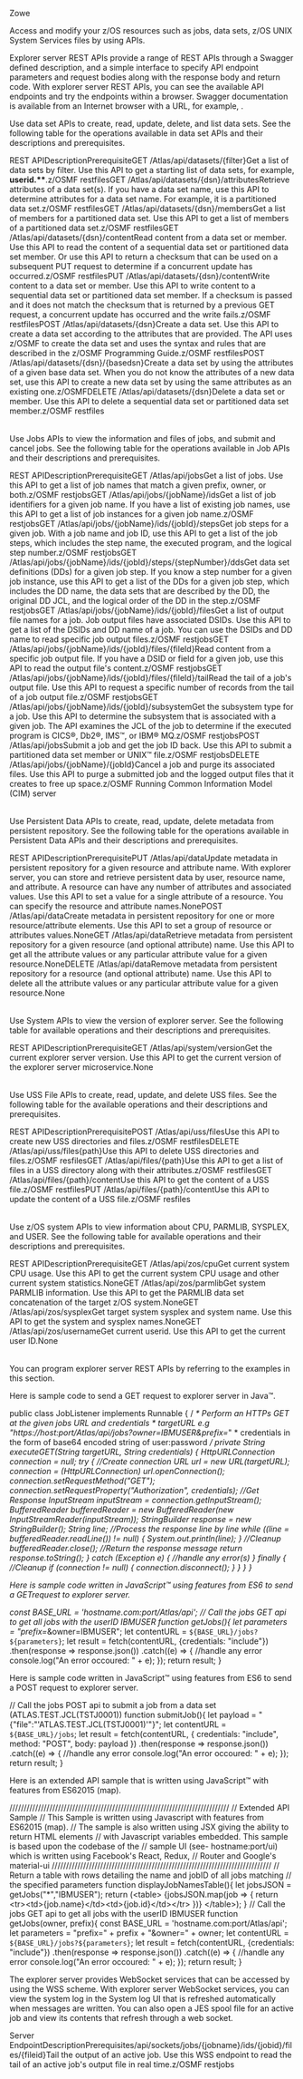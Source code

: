 <?xml version="1.0" encoding="UTF-8"?><?workdir /C:\GitFolder\docs-site\docs\user-guide\temp\ibmpdf\oxygen_dita_temp\user-guide?><?workdir-uri file:/C:/GitFolder/docs-site/docs/user-guide/temp/ibmpdf/oxygen_dita_temp/user-guide/?><?path2project?><?path2project-uri ./?><?path2rootmap-uri ./?><topic xmlns:ditaarch="http://dita.oasis-open.org/architecture/2005/" xmlns:dita-ot="http://dita-ot.sourceforge.net/ns/201007/dita-ot" class="- topic/topic " ditaarch:DITAArchVersion="1.2" domains="(topic hi-d) (topic ut-d) (topic indexing-d) (topic hazard-d) (topic abbrev-d) (topic pr-d) (topic sw-d) (topic ui-d)" id="using_apis" xtrc="topic:1;166:-1" xtrf="file:/C:/GitFolder/docs-site/docs/user-guide/usingapis.md"><title class="- topic/title " xtrc="title:1;166:-1" xtrf="file:/C:/GitFolder/docs-site/docs/user-guide/usingapis.md">Using APIs</title><prolog class="- topic/prolog "><metadata class="- topic/metadata "><prodinfo class="- topic/prodinfo " xtrc="prodinfo:1;17:11" xtrf="file:/C:/GitFolder/docs-site/docs/user-guide/Zowe_User_Guide.ditamap">

<prodname class="- topic/prodname " xtrc="prodname:1;19:11" xtrf="file:/C:/GitFolder/docs-site/docs/user-guide/Zowe_User_Guide.ditamap">Zowe</prodname>
</prodinfo></metadata></prolog><body class="- topic/body " xtrc="body:1;166:-1" xtrf="file:/C:/GitFolder/docs-site/docs/user-guide/usingapis.md"><p class="- topic/p " xtrc="p:1;166:-1" xtrf="file:/C:/GitFolder/docs-site/docs/user-guide/usingapis.md">Access and modify your z/OS resources such as jobs, data sets, z/OS UNIX System Services files by using APIs.</p></body><topic class="- topic/topic " ditaarch:DITAArchVersion="1.2" domains="(topic hi-d) (topic ut-d) (topic indexing-d) (topic hazard-d) (topic abbrev-d) (topic pr-d) (topic sw-d) (topic ui-d)" id="using_explorer_server_rest_apis" xtrc="topic:2;166:-1" xtrf="file:/C:/GitFolder/docs-site/docs/user-guide/usingapis.md"><title class="- topic/title " xtrc="title:2;166:-1" xtrf="file:/C:/GitFolder/docs-site/docs/user-guide/usingapis.md">Using explorer server REST APIs</title><body class="- topic/body " xtrc="body:2;166:-1" xtrf="file:/C:/GitFolder/docs-site/docs/user-guide/usingapis.md"><p class="- topic/p " xtrc="p:2;166:-1" xtrf="file:/C:/GitFolder/docs-site/docs/user-guide/usingapis.md">Explorer server REST APIs provide a range of REST APIs through a Swagger defined description, and a simple interface to specify API endpoint parameters and request bodies along with the response body and return code. With explorer server REST APIs, you can see the available API endpoints and try the endpoints within a browser. Swagger documentation is available from an Internet browser with a URL, for example, <xref class="- topic/xref " format="html" href="https://your.host:atlas-port/ibm/api/explorer" scope="external" xtrc="xref:1;166:-1" xtrf="file:/C:/GitFolder/docs-site/docs/user-guide/usingapis.md"/>.</p></body><topic class="- topic/topic " ditaarch:DITAArchVersion="1.2" domains="(topic hi-d) (topic ut-d) (topic indexing-d) (topic hazard-d) (topic abbrev-d) (topic pr-d) (topic sw-d) (topic ui-d)" id="data_set_apis" xtrc="topic:3;166:-1" xtrf="file:/C:/GitFolder/docs-site/docs/user-guide/usingapis.md"><title class="- topic/title " xtrc="title:3;166:-1" xtrf="file:/C:/GitFolder/docs-site/docs/user-guide/usingapis.md">Data set APIs</title><body class="- topic/body " xtrc="body:3;166:-1" xtrf="file:/C:/GitFolder/docs-site/docs/user-guide/usingapis.md"><p class="- topic/p " xtrc="p:3;166:-1" xtrf="file:/C:/GitFolder/docs-site/docs/user-guide/usingapis.md">Use data set APIs to create, read, update, delete, and list data sets. See the following table for the operations available in data set APIs and their descriptions and prerequisites.</p><table class="- topic/table " xtrc="table:1;166:-1" xtrf="file:/C:/GitFolder/docs-site/docs/user-guide/usingapis.md"><tgroup class="- topic/tgroup " cols="3" xtrc="tgroup:1;166:-1" xtrf="file:/C:/GitFolder/docs-site/docs/user-guide/usingapis.md"><colspec class="- topic/colspec " colname="col1" colnum="1" xtrc="colspec:1;166:-1" xtrf="file:/C:/GitFolder/docs-site/docs/user-guide/usingapis.md"/><colspec class="- topic/colspec " colname="col2" colnum="2" xtrc="colspec:2;166:-1" xtrf="file:/C:/GitFolder/docs-site/docs/user-guide/usingapis.md"/><colspec class="- topic/colspec " colname="col3" colnum="3" xtrc="colspec:3;166:-1" xtrf="file:/C:/GitFolder/docs-site/docs/user-guide/usingapis.md"/><thead class="- topic/thead " xtrc="thead:1;166:-1" xtrf="file:/C:/GitFolder/docs-site/docs/user-guide/usingapis.md"><row class="- topic/row " xtrc="row:1;166:-1" xtrf="file:/C:/GitFolder/docs-site/docs/user-guide/usingapis.md"><entry class="- topic/entry " colname="col1" dita-ot:x="1" dita-ot:y="1" xtrc="entry:1;166:-1" xtrf="file:/C:/GitFolder/docs-site/docs/user-guide/usingapis.md">REST API</entry><entry class="- topic/entry " colname="col2" dita-ot:x="2" dita-ot:y="1" xtrc="entry:2;166:-1" xtrf="file:/C:/GitFolder/docs-site/docs/user-guide/usingapis.md">Description</entry><entry class="- topic/entry " colname="col3" dita-ot:x="3" dita-ot:y="1" xtrc="entry:3;166:-1" xtrf="file:/C:/GitFolder/docs-site/docs/user-guide/usingapis.md">Prerequisite</entry></row></thead><tbody class="- topic/tbody " xtrc="tbody:1;166:-1" xtrf="file:/C:/GitFolder/docs-site/docs/user-guide/usingapis.md"><row class="- topic/row " xtrc="row:2;166:-1" xtrf="file:/C:/GitFolder/docs-site/docs/user-guide/usingapis.md"><entry class="- topic/entry " colname="col1" dita-ot:x="1" dita-ot:y="2" xtrc="entry:4;166:-1" xtrf="file:/C:/GitFolder/docs-site/docs/user-guide/usingapis.md"><codeph class="+ topic/ph pr-d/codeph " xtrc="codeph:1;166:-1" xtrf="file:/C:/GitFolder/docs-site/docs/user-guide/usingapis.md">GET /Atlas/api/datasets/{filter}</codeph></entry><entry class="- topic/entry " colname="col2" dita-ot:x="2" dita-ot:y="2" xtrc="entry:5;166:-1" xtrf="file:/C:/GitFolder/docs-site/docs/user-guide/usingapis.md">Get a list of data sets by filter. Use this API to get a starting list of data sets, for example, <b class="+ topic/ph hi-d/b " xtrc="b:1;166:-1" xtrf="file:/C:/GitFolder/docs-site/docs/user-guide/usingapis.md">userid.**</b>.</entry><entry class="- topic/entry " colname="col3" dita-ot:x="3" dita-ot:y="2" xtrc="entry:6;166:-1" xtrf="file:/C:/GitFolder/docs-site/docs/user-guide/usingapis.md">z/OSMF restfiles</entry></row><row class="- topic/row " xtrc="row:3;166:-1" xtrf="file:/C:/GitFolder/docs-site/docs/user-guide/usingapis.md"><entry class="- topic/entry " colname="col1" dita-ot:x="1" dita-ot:y="3" xtrc="entry:7;166:-1" xtrf="file:/C:/GitFolder/docs-site/docs/user-guide/usingapis.md"><codeph class="+ topic/ph pr-d/codeph " xtrc="codeph:2;166:-1" xtrf="file:/C:/GitFolder/docs-site/docs/user-guide/usingapis.md">GET /Atlas/api/datasets/{dsn}/attributes</codeph></entry><entry class="- topic/entry " colname="col2" dita-ot:x="2" dita-ot:y="3" xtrc="entry:8;166:-1" xtrf="file:/C:/GitFolder/docs-site/docs/user-guide/usingapis.md">Retrieve attributes of a data set(s). If you have a data set name, use this API to determine attributes for a data set name. For example, it is a partitioned data set.</entry><entry class="- topic/entry " colname="col3" dita-ot:x="3" dita-ot:y="3" xtrc="entry:9;166:-1" xtrf="file:/C:/GitFolder/docs-site/docs/user-guide/usingapis.md">z/OSMF restfiles</entry></row><row class="- topic/row " xtrc="row:4;166:-1" xtrf="file:/C:/GitFolder/docs-site/docs/user-guide/usingapis.md"><entry class="- topic/entry " colname="col1" dita-ot:x="1" dita-ot:y="4" xtrc="entry:10;166:-1" xtrf="file:/C:/GitFolder/docs-site/docs/user-guide/usingapis.md"><codeph class="+ topic/ph pr-d/codeph " xtrc="codeph:3;166:-1" xtrf="file:/C:/GitFolder/docs-site/docs/user-guide/usingapis.md">GET /Atlas/api/datasets/{dsn}/members</codeph></entry><entry class="- topic/entry " colname="col2" dita-ot:x="2" dita-ot:y="4" xtrc="entry:11;166:-1" xtrf="file:/C:/GitFolder/docs-site/docs/user-guide/usingapis.md">Get a list of members for a partitioned data set. Use this API to get a list of members of a partitioned data set.</entry><entry class="- topic/entry " colname="col3" dita-ot:x="3" dita-ot:y="4" xtrc="entry:12;166:-1" xtrf="file:/C:/GitFolder/docs-site/docs/user-guide/usingapis.md">z/OSMF restfiles</entry></row><row class="- topic/row " xtrc="row:5;166:-1" xtrf="file:/C:/GitFolder/docs-site/docs/user-guide/usingapis.md"><entry class="- topic/entry " colname="col1" dita-ot:x="1" dita-ot:y="5" xtrc="entry:13;166:-1" xtrf="file:/C:/GitFolder/docs-site/docs/user-guide/usingapis.md"><codeph class="+ topic/ph pr-d/codeph " xtrc="codeph:4;166:-1" xtrf="file:/C:/GitFolder/docs-site/docs/user-guide/usingapis.md">GET /Atlas/api/datasets/{dsn}/content</codeph></entry><entry class="- topic/entry " colname="col2" dita-ot:x="2" dita-ot:y="5" xtrc="entry:14;166:-1" xtrf="file:/C:/GitFolder/docs-site/docs/user-guide/usingapis.md">Read content from a data set or member. Use this API to read the content of a sequential data set or partitioned data set member. Or use this API to return a checksum that can be used on a subsequent <codeph class="+ topic/ph pr-d/codeph " xtrc="codeph:5;166:-1" xtrf="file:/C:/GitFolder/docs-site/docs/user-guide/usingapis.md">PUT</codeph> request to determine if a concurrent update has occurred.</entry><entry class="- topic/entry " colname="col3" dita-ot:x="3" dita-ot:y="5" xtrc="entry:15;166:-1" xtrf="file:/C:/GitFolder/docs-site/docs/user-guide/usingapis.md">z/OSMF restfiles</entry></row><row class="- topic/row " xtrc="row:6;166:-1" xtrf="file:/C:/GitFolder/docs-site/docs/user-guide/usingapis.md"><entry class="- topic/entry " colname="col1" dita-ot:x="1" dita-ot:y="6" xtrc="entry:16;166:-1" xtrf="file:/C:/GitFolder/docs-site/docs/user-guide/usingapis.md"><codeph class="+ topic/ph pr-d/codeph " xtrc="codeph:6;166:-1" xtrf="file:/C:/GitFolder/docs-site/docs/user-guide/usingapis.md">PUT /Atlas/api/datasets/{dsn}/content</codeph></entry><entry class="- topic/entry " colname="col2" dita-ot:x="2" dita-ot:y="6" xtrc="entry:17;166:-1" xtrf="file:/C:/GitFolder/docs-site/docs/user-guide/usingapis.md">Write content to a data set or member. Use this API to write content to a sequential data set or partitioned data set member. If a checksum is passed and it does not match the checksum that is returned by a previous <codeph class="+ topic/ph pr-d/codeph " xtrc="codeph:7;166:-1" xtrf="file:/C:/GitFolder/docs-site/docs/user-guide/usingapis.md">GET</codeph> request, a concurrent update has occurred and the write fails.</entry><entry class="- topic/entry " colname="col3" dita-ot:x="3" dita-ot:y="6" xtrc="entry:18;166:-1" xtrf="file:/C:/GitFolder/docs-site/docs/user-guide/usingapis.md">z/OSMF restfiles</entry></row><row class="- topic/row " xtrc="row:7;166:-1" xtrf="file:/C:/GitFolder/docs-site/docs/user-guide/usingapis.md"><entry class="- topic/entry " colname="col1" dita-ot:x="1" dita-ot:y="7" xtrc="entry:19;166:-1" xtrf="file:/C:/GitFolder/docs-site/docs/user-guide/usingapis.md"><codeph class="+ topic/ph pr-d/codeph " xtrc="codeph:8;166:-1" xtrf="file:/C:/GitFolder/docs-site/docs/user-guide/usingapis.md">POST /Atlas/api/datasets/{dsn}</codeph></entry><entry class="- topic/entry " colname="col2" dita-ot:x="2" dita-ot:y="7" xtrc="entry:20;166:-1" xtrf="file:/C:/GitFolder/docs-site/docs/user-guide/usingapis.md">Create a data set. Use this API to create a data set according to the attributes that are provided. The API uses z/OSMF to create the data set and uses the syntax and rules that are described in the <xref class="- topic/xref " format="html" href="https://www-01.ibm.com/servers/resourcelink/svc00100.nsf/pages/zOSV2R3sc278420?OpenDocument" scope="external" xtrc="xref:2;166:-1" xtrf="file:/C:/GitFolder/docs-site/docs/user-guide/usingapis.md"><?ditaot usertext?>z/OSMF Programming Guide</xref>.</entry><entry class="- topic/entry " colname="col3" dita-ot:x="3" dita-ot:y="7" xtrc="entry:21;166:-1" xtrf="file:/C:/GitFolder/docs-site/docs/user-guide/usingapis.md">z/OSMF restfiles</entry></row><row class="- topic/row " xtrc="row:8;166:-1" xtrf="file:/C:/GitFolder/docs-site/docs/user-guide/usingapis.md"><entry class="- topic/entry " colname="col1" dita-ot:x="1" dita-ot:y="8" xtrc="entry:22;166:-1" xtrf="file:/C:/GitFolder/docs-site/docs/user-guide/usingapis.md"><codeph class="+ topic/ph pr-d/codeph " xtrc="codeph:9;166:-1" xtrf="file:/C:/GitFolder/docs-site/docs/user-guide/usingapis.md">POST /Atlas/api/datasets/{dsn}/{basedsn}</codeph></entry><entry class="- topic/entry " colname="col2" dita-ot:x="2" dita-ot:y="8" xtrc="entry:23;166:-1" xtrf="file:/C:/GitFolder/docs-site/docs/user-guide/usingapis.md">Create a data set by using the attributes of a given base data set. When you do not know the attributes of a new data set, use this API to create a new data set by using the same attributes as an existing one.</entry><entry class="- topic/entry " colname="col3" dita-ot:x="3" dita-ot:y="8" xtrc="entry:24;166:-1" xtrf="file:/C:/GitFolder/docs-site/docs/user-guide/usingapis.md">z/OSMF</entry></row><row class="- topic/row " xtrc="row:9;166:-1" xtrf="file:/C:/GitFolder/docs-site/docs/user-guide/usingapis.md"><entry class="- topic/entry " colname="col1" dita-ot:x="1" dita-ot:y="9" xtrc="entry:25;166:-1" xtrf="file:/C:/GitFolder/docs-site/docs/user-guide/usingapis.md"><codeph class="+ topic/ph pr-d/codeph " xtrc="codeph:10;166:-1" xtrf="file:/C:/GitFolder/docs-site/docs/user-guide/usingapis.md">DELETE /Atlas/api/datasets/{dsn}</codeph></entry><entry class="- topic/entry " colname="col2" dita-ot:x="2" dita-ot:y="9" xtrc="entry:26;166:-1" xtrf="file:/C:/GitFolder/docs-site/docs/user-guide/usingapis.md">Delete a data set or member. Use this API to delete a sequential data set or partitioned data set member.</entry><entry class="- topic/entry " colname="col3" dita-ot:x="3" dita-ot:y="9" xtrc="entry:27;166:-1" xtrf="file:/C:/GitFolder/docs-site/docs/user-guide/usingapis.md">z/OSMF restfiles</entry></row></tbody></tgroup></table></body></topic><topic class="- topic/topic " ditaarch:DITAArchVersion="1.2" domains="(topic hi-d) (topic ut-d) (topic indexing-d) (topic hazard-d) (topic abbrev-d) (topic pr-d) (topic sw-d) (topic ui-d)" id="job_apis" xtrc="topic:4;166:-1" xtrf="file:/C:/GitFolder/docs-site/docs/user-guide/usingapis.md"><title class="- topic/title " xtrc="title:4;166:-1" xtrf="file:/C:/GitFolder/docs-site/docs/user-guide/usingapis.md">Job APIs</title><body class="- topic/body " xtrc="body:4;166:-1" xtrf="file:/C:/GitFolder/docs-site/docs/user-guide/usingapis.md"><p class="- topic/p " xtrc="p:4;166:-1" xtrf="file:/C:/GitFolder/docs-site/docs/user-guide/usingapis.md">Use Jobs APIs to view the information and files of jobs, and submit and cancel jobs. See the following table for the operations available in Job APIs and their descriptions and prerequisites.</p><table class="- topic/table " xtrc="table:2;166:-1" xtrf="file:/C:/GitFolder/docs-site/docs/user-guide/usingapis.md"><tgroup class="- topic/tgroup " cols="3" xtrc="tgroup:2;166:-1" xtrf="file:/C:/GitFolder/docs-site/docs/user-guide/usingapis.md"><colspec class="- topic/colspec " colname="col1" colnum="1" xtrc="colspec:4;166:-1" xtrf="file:/C:/GitFolder/docs-site/docs/user-guide/usingapis.md"/><colspec class="- topic/colspec " colname="col2" colnum="2" xtrc="colspec:5;166:-1" xtrf="file:/C:/GitFolder/docs-site/docs/user-guide/usingapis.md"/><colspec class="- topic/colspec " colname="col3" colnum="3" xtrc="colspec:6;166:-1" xtrf="file:/C:/GitFolder/docs-site/docs/user-guide/usingapis.md"/><thead class="- topic/thead " xtrc="thead:2;166:-1" xtrf="file:/C:/GitFolder/docs-site/docs/user-guide/usingapis.md"><row class="- topic/row " xtrc="row:10;166:-1" xtrf="file:/C:/GitFolder/docs-site/docs/user-guide/usingapis.md"><entry class="- topic/entry " colname="col1" dita-ot:x="1" dita-ot:y="1" xtrc="entry:28;166:-1" xtrf="file:/C:/GitFolder/docs-site/docs/user-guide/usingapis.md">REST API</entry><entry class="- topic/entry " colname="col2" dita-ot:x="2" dita-ot:y="1" xtrc="entry:29;166:-1" xtrf="file:/C:/GitFolder/docs-site/docs/user-guide/usingapis.md">Description</entry><entry class="- topic/entry " colname="col3" dita-ot:x="3" dita-ot:y="1" xtrc="entry:30;166:-1" xtrf="file:/C:/GitFolder/docs-site/docs/user-guide/usingapis.md">Prerequisite</entry></row></thead><tbody class="- topic/tbody " xtrc="tbody:2;166:-1" xtrf="file:/C:/GitFolder/docs-site/docs/user-guide/usingapis.md"><row class="- topic/row " xtrc="row:11;166:-1" xtrf="file:/C:/GitFolder/docs-site/docs/user-guide/usingapis.md"><entry class="- topic/entry " colname="col1" dita-ot:x="1" dita-ot:y="2" xtrc="entry:31;166:-1" xtrf="file:/C:/GitFolder/docs-site/docs/user-guide/usingapis.md"><codeph class="+ topic/ph pr-d/codeph " xtrc="codeph:11;166:-1" xtrf="file:/C:/GitFolder/docs-site/docs/user-guide/usingapis.md">GET /Atlas/api/jobs</codeph></entry><entry class="- topic/entry " colname="col2" dita-ot:x="2" dita-ot:y="2" xtrc="entry:32;166:-1" xtrf="file:/C:/GitFolder/docs-site/docs/user-guide/usingapis.md">Get a list of jobs. Use this API to get a list of job names that match a given prefix, owner, or both.</entry><entry class="- topic/entry " colname="col3" dita-ot:x="3" dita-ot:y="2" xtrc="entry:33;166:-1" xtrf="file:/C:/GitFolder/docs-site/docs/user-guide/usingapis.md">z/OSMF restjobs</entry></row><row class="- topic/row " xtrc="row:12;166:-1" xtrf="file:/C:/GitFolder/docs-site/docs/user-guide/usingapis.md"><entry class="- topic/entry " colname="col1" dita-ot:x="1" dita-ot:y="3" xtrc="entry:34;166:-1" xtrf="file:/C:/GitFolder/docs-site/docs/user-guide/usingapis.md"><codeph class="+ topic/ph pr-d/codeph " xtrc="codeph:12;166:-1" xtrf="file:/C:/GitFolder/docs-site/docs/user-guide/usingapis.md">GET /Atlas/api/jobs/{jobName}/ids</codeph></entry><entry class="- topic/entry " colname="col2" dita-ot:x="2" dita-ot:y="3" xtrc="entry:35;166:-1" xtrf="file:/C:/GitFolder/docs-site/docs/user-guide/usingapis.md">Get a list of job identifiers for a given job name. If you have a list of existing job names, use this API to get a list of job instances for a given job name.</entry><entry class="- topic/entry " colname="col3" dita-ot:x="3" dita-ot:y="3" xtrc="entry:36;166:-1" xtrf="file:/C:/GitFolder/docs-site/docs/user-guide/usingapis.md">z/OSMF restjobs</entry></row><row class="- topic/row " xtrc="row:13;166:-1" xtrf="file:/C:/GitFolder/docs-site/docs/user-guide/usingapis.md"><entry class="- topic/entry " colname="col1" dita-ot:x="1" dita-ot:y="4" xtrc="entry:37;166:-1" xtrf="file:/C:/GitFolder/docs-site/docs/user-guide/usingapis.md"><codeph class="+ topic/ph pr-d/codeph " xtrc="codeph:13;166:-1" xtrf="file:/C:/GitFolder/docs-site/docs/user-guide/usingapis.md">GET /Atlas/api/jobs/{jobName}/ids/{jobId}/steps</codeph></entry><entry class="- topic/entry " colname="col2" dita-ot:x="2" dita-ot:y="4" xtrc="entry:38;166:-1" xtrf="file:/C:/GitFolder/docs-site/docs/user-guide/usingapis.md">Get job steps for a given job. With a job name and job ID, use this API to get a list of the job steps, which includes the step name, the executed program, and the logical step number.</entry><entry class="- topic/entry " colname="col3" dita-ot:x="3" dita-ot:y="4" xtrc="entry:39;166:-1" xtrf="file:/C:/GitFolder/docs-site/docs/user-guide/usingapis.md">z/OSMF restjobs</entry></row><row class="- topic/row " xtrc="row:14;166:-1" xtrf="file:/C:/GitFolder/docs-site/docs/user-guide/usingapis.md"><entry class="- topic/entry " colname="col1" dita-ot:x="1" dita-ot:y="5" xtrc="entry:40;166:-1" xtrf="file:/C:/GitFolder/docs-site/docs/user-guide/usingapis.md"><codeph class="+ topic/ph pr-d/codeph " xtrc="codeph:14;166:-1" xtrf="file:/C:/GitFolder/docs-site/docs/user-guide/usingapis.md">GET /Atlas/api/jobs/{jobName}/ids/{jobId}/steps/{stepNumber}/dds</codeph></entry><entry class="- topic/entry " colname="col2" dita-ot:x="2" dita-ot:y="5" xtrc="entry:41;166:-1" xtrf="file:/C:/GitFolder/docs-site/docs/user-guide/usingapis.md">Get data set definitions (DDs) for a given job step. If you know a step number for a given job instance, use this API to get a list of the DDs for a given job step, which includes the DD name, the data sets that are described by the DD, the original DD JCL, and the logical order of the DD in the step.</entry><entry class="- topic/entry " colname="col3" dita-ot:x="3" dita-ot:y="5" xtrc="entry:42;166:-1" xtrf="file:/C:/GitFolder/docs-site/docs/user-guide/usingapis.md">z/OSMF restjobs</entry></row><row class="- topic/row " xtrc="row:15;166:-1" xtrf="file:/C:/GitFolder/docs-site/docs/user-guide/usingapis.md"><entry class="- topic/entry " colname="col1" dita-ot:x="1" dita-ot:y="6" xtrc="entry:43;166:-1" xtrf="file:/C:/GitFolder/docs-site/docs/user-guide/usingapis.md"><codeph class="+ topic/ph pr-d/codeph " xtrc="codeph:15;166:-1" xtrf="file:/C:/GitFolder/docs-site/docs/user-guide/usingapis.md">GET /Atlas/api/jobs/{jobName}/ids/{jobId}/files</codeph></entry><entry class="- topic/entry " colname="col2" dita-ot:x="2" dita-ot:y="6" xtrc="entry:44;166:-1" xtrf="file:/C:/GitFolder/docs-site/docs/user-guide/usingapis.md">Get a list of output file names for a job. Job output files have associated DSIDs. Use this API to get a list of the DSIDs and DD name of a job. You can use the DSIDs and DD name to read specific job output files.</entry><entry class="- topic/entry " colname="col3" dita-ot:x="3" dita-ot:y="6" xtrc="entry:45;166:-1" xtrf="file:/C:/GitFolder/docs-site/docs/user-guide/usingapis.md">z/OSMF restjobs</entry></row><row class="- topic/row " xtrc="row:16;166:-1" xtrf="file:/C:/GitFolder/docs-site/docs/user-guide/usingapis.md"><entry class="- topic/entry " colname="col1" dita-ot:x="1" dita-ot:y="7" xtrc="entry:46;166:-1" xtrf="file:/C:/GitFolder/docs-site/docs/user-guide/usingapis.md"><codeph class="+ topic/ph pr-d/codeph " xtrc="codeph:16;166:-1" xtrf="file:/C:/GitFolder/docs-site/docs/user-guide/usingapis.md">GET /Atlas/api/jobs/{jobName}/ids/{jobId}/files/{fileId}</codeph></entry><entry class="- topic/entry " colname="col2" dita-ot:x="2" dita-ot:y="7" xtrc="entry:47;166:-1" xtrf="file:/C:/GitFolder/docs-site/docs/user-guide/usingapis.md">Read content from a specific job output file. If you have a DSID or field for a given job, use this API to read the output file's content.</entry><entry class="- topic/entry " colname="col3" dita-ot:x="3" dita-ot:y="7" xtrc="entry:48;166:-1" xtrf="file:/C:/GitFolder/docs-site/docs/user-guide/usingapis.md">z/OSMF restjobs</entry></row><row class="- topic/row " xtrc="row:17;166:-1" xtrf="file:/C:/GitFolder/docs-site/docs/user-guide/usingapis.md"><entry class="- topic/entry " colname="col1" dita-ot:x="1" dita-ot:y="8" xtrc="entry:49;166:-1" xtrf="file:/C:/GitFolder/docs-site/docs/user-guide/usingapis.md"><codeph class="+ topic/ph pr-d/codeph " xtrc="codeph:17;166:-1" xtrf="file:/C:/GitFolder/docs-site/docs/user-guide/usingapis.md">GET /Atlas/api/jobs/{jobName}/ids/{jobId}/files/{fileId}/tail</codeph></entry><entry class="- topic/entry " colname="col2" dita-ot:x="2" dita-ot:y="8" xtrc="entry:50;166:-1" xtrf="file:/C:/GitFolder/docs-site/docs/user-guide/usingapis.md">Read the tail of a job's output file. Use this API to request a specific number of records from the tail of a job output file.</entry><entry class="- topic/entry " colname="col3" dita-ot:x="3" dita-ot:y="8" xtrc="entry:51;166:-1" xtrf="file:/C:/GitFolder/docs-site/docs/user-guide/usingapis.md">z/OSMF restjobs</entry></row><row class="- topic/row " xtrc="row:18;166:-1" xtrf="file:/C:/GitFolder/docs-site/docs/user-guide/usingapis.md"><entry class="- topic/entry " colname="col1" dita-ot:x="1" dita-ot:y="9" xtrc="entry:52;166:-1" xtrf="file:/C:/GitFolder/docs-site/docs/user-guide/usingapis.md"><codeph class="+ topic/ph pr-d/codeph " xtrc="codeph:18;166:-1" xtrf="file:/C:/GitFolder/docs-site/docs/user-guide/usingapis.md">GET /Atlas/api/jobs/{jobName}/ids/{jobId}/subsystem</codeph></entry><entry class="- topic/entry " colname="col2" dita-ot:x="2" dita-ot:y="9" xtrc="entry:53;166:-1" xtrf="file:/C:/GitFolder/docs-site/docs/user-guide/usingapis.md">Get the subsystem type for a job. Use this API to determine the subsystem that is associated with a given job. The API examines the JCL of the job to determine if the executed program is CICS®, Db2®, IMS™, or IBM® MQ.</entry><entry class="- topic/entry " colname="col3" dita-ot:x="3" dita-ot:y="9" xtrc="entry:54;166:-1" xtrf="file:/C:/GitFolder/docs-site/docs/user-guide/usingapis.md">z/OSMF restjobs</entry></row><row class="- topic/row " xtrc="row:19;166:-1" xtrf="file:/C:/GitFolder/docs-site/docs/user-guide/usingapis.md"><entry class="- topic/entry " colname="col1" dita-ot:x="1" dita-ot:y="10" xtrc="entry:55;166:-1" xtrf="file:/C:/GitFolder/docs-site/docs/user-guide/usingapis.md"><codeph class="+ topic/ph pr-d/codeph " xtrc="codeph:19;166:-1" xtrf="file:/C:/GitFolder/docs-site/docs/user-guide/usingapis.md">POST /Atlas/api/jobs</codeph></entry><entry class="- topic/entry " colname="col2" dita-ot:x="2" dita-ot:y="10" xtrc="entry:56;166:-1" xtrf="file:/C:/GitFolder/docs-site/docs/user-guide/usingapis.md">Submit a job and get the job ID back. Use this API to submit a partitioned data set member or UNIX™ file.</entry><entry class="- topic/entry " colname="col3" dita-ot:x="3" dita-ot:y="10" xtrc="entry:57;166:-1" xtrf="file:/C:/GitFolder/docs-site/docs/user-guide/usingapis.md">z/OSMF restjobs</entry></row><row class="- topic/row " xtrc="row:20;166:-1" xtrf="file:/C:/GitFolder/docs-site/docs/user-guide/usingapis.md"><entry class="- topic/entry " colname="col1" dita-ot:x="1" dita-ot:y="11" xtrc="entry:58;166:-1" xtrf="file:/C:/GitFolder/docs-site/docs/user-guide/usingapis.md"><codeph class="+ topic/ph pr-d/codeph " xtrc="codeph:20;166:-1" xtrf="file:/C:/GitFolder/docs-site/docs/user-guide/usingapis.md">DELETE /Atlas/api/jobs/{jobName}/{jobId}</codeph></entry><entry class="- topic/entry " colname="col2" dita-ot:x="2" dita-ot:y="11" xtrc="entry:59;166:-1" xtrf="file:/C:/GitFolder/docs-site/docs/user-guide/usingapis.md">Cancel a job and purge its associated files. Use this API to purge a submitted job and the logged output files that it creates to free up space.</entry><entry class="- topic/entry " colname="col3" dita-ot:x="3" dita-ot:y="11" xtrc="entry:60;166:-1" xtrf="file:/C:/GitFolder/docs-site/docs/user-guide/usingapis.md">z/OSMF Running Common Information Model (CIM) server</entry></row></tbody></tgroup></table></body></topic><topic class="- topic/topic " ditaarch:DITAArchVersion="1.2" domains="(topic hi-d) (topic ut-d) (topic indexing-d) (topic hazard-d) (topic abbrev-d) (topic pr-d) (topic sw-d) (topic ui-d)" id="persistent_data_apis" xtrc="topic:5;166:-1" xtrf="file:/C:/GitFolder/docs-site/docs/user-guide/usingapis.md"><title class="- topic/title " xtrc="title:5;166:-1" xtrf="file:/C:/GitFolder/docs-site/docs/user-guide/usingapis.md">Persistent Data APIs</title><body class="- topic/body " xtrc="body:5;166:-1" xtrf="file:/C:/GitFolder/docs-site/docs/user-guide/usingapis.md"><p class="- topic/p " xtrc="p:5;166:-1" xtrf="file:/C:/GitFolder/docs-site/docs/user-guide/usingapis.md">Use Persistent Data APIs to create, read, update, delete metadata from persistent repository. See the following table for the operations available in Persistent Data APIs and their descriptions and prerequisites.</p><table class="- topic/table " xtrc="table:3;166:-1" xtrf="file:/C:/GitFolder/docs-site/docs/user-guide/usingapis.md"><tgroup class="- topic/tgroup " cols="3" xtrc="tgroup:3;166:-1" xtrf="file:/C:/GitFolder/docs-site/docs/user-guide/usingapis.md"><colspec class="- topic/colspec " colname="col1" colnum="1" xtrc="colspec:7;166:-1" xtrf="file:/C:/GitFolder/docs-site/docs/user-guide/usingapis.md"/><colspec class="- topic/colspec " colname="col2" colnum="2" xtrc="colspec:8;166:-1" xtrf="file:/C:/GitFolder/docs-site/docs/user-guide/usingapis.md"/><colspec class="- topic/colspec " colname="col3" colnum="3" xtrc="colspec:9;166:-1" xtrf="file:/C:/GitFolder/docs-site/docs/user-guide/usingapis.md"/><thead class="- topic/thead " xtrc="thead:3;166:-1" xtrf="file:/C:/GitFolder/docs-site/docs/user-guide/usingapis.md"><row class="- topic/row " xtrc="row:21;166:-1" xtrf="file:/C:/GitFolder/docs-site/docs/user-guide/usingapis.md"><entry class="- topic/entry " colname="col1" dita-ot:x="1" dita-ot:y="1" xtrc="entry:61;166:-1" xtrf="file:/C:/GitFolder/docs-site/docs/user-guide/usingapis.md">REST API</entry><entry class="- topic/entry " colname="col2" dita-ot:x="2" dita-ot:y="1" xtrc="entry:62;166:-1" xtrf="file:/C:/GitFolder/docs-site/docs/user-guide/usingapis.md">Description</entry><entry class="- topic/entry " colname="col3" dita-ot:x="3" dita-ot:y="1" xtrc="entry:63;166:-1" xtrf="file:/C:/GitFolder/docs-site/docs/user-guide/usingapis.md">Prerequisite</entry></row></thead><tbody class="- topic/tbody " xtrc="tbody:3;166:-1" xtrf="file:/C:/GitFolder/docs-site/docs/user-guide/usingapis.md"><row class="- topic/row " xtrc="row:22;166:-1" xtrf="file:/C:/GitFolder/docs-site/docs/user-guide/usingapis.md"><entry class="- topic/entry " colname="col1" dita-ot:x="1" dita-ot:y="2" xtrc="entry:64;166:-1" xtrf="file:/C:/GitFolder/docs-site/docs/user-guide/usingapis.md"><codeph class="+ topic/ph pr-d/codeph " xtrc="codeph:21;166:-1" xtrf="file:/C:/GitFolder/docs-site/docs/user-guide/usingapis.md">PUT /Atlas/api/data</codeph></entry><entry class="- topic/entry " colname="col2" dita-ot:x="2" dita-ot:y="2" xtrc="entry:65;166:-1" xtrf="file:/C:/GitFolder/docs-site/docs/user-guide/usingapis.md">Update metadata in persistent repository for a given resource and attribute name. With explorer server, you can store and retrieve persistent data by user, resource name, and attribute. A resource can have any number of attributes and associated values. Use this API to set a value for a single attribute of a resource. You can specify the resource and attribute names.</entry><entry class="- topic/entry " colname="col3" dita-ot:x="3" dita-ot:y="2" xtrc="entry:66;166:-1" xtrf="file:/C:/GitFolder/docs-site/docs/user-guide/usingapis.md">None</entry></row><row class="- topic/row " xtrc="row:23;166:-1" xtrf="file:/C:/GitFolder/docs-site/docs/user-guide/usingapis.md"><entry class="- topic/entry " colname="col1" dita-ot:x="1" dita-ot:y="3" xtrc="entry:67;166:-1" xtrf="file:/C:/GitFolder/docs-site/docs/user-guide/usingapis.md"><codeph class="+ topic/ph pr-d/codeph " xtrc="codeph:22;166:-1" xtrf="file:/C:/GitFolder/docs-site/docs/user-guide/usingapis.md">POST /Atlas/api/data</codeph></entry><entry class="- topic/entry " colname="col2" dita-ot:x="2" dita-ot:y="3" xtrc="entry:68;166:-1" xtrf="file:/C:/GitFolder/docs-site/docs/user-guide/usingapis.md">Create metadata in persistent repository for one or more resource/attribute elements. Use this API to set a group of resource or attributes values.</entry><entry class="- topic/entry " colname="col3" dita-ot:x="3" dita-ot:y="3" xtrc="entry:69;166:-1" xtrf="file:/C:/GitFolder/docs-site/docs/user-guide/usingapis.md">None</entry></row><row class="- topic/row " xtrc="row:24;166:-1" xtrf="file:/C:/GitFolder/docs-site/docs/user-guide/usingapis.md"><entry class="- topic/entry " colname="col1" dita-ot:x="1" dita-ot:y="4" xtrc="entry:70;166:-1" xtrf="file:/C:/GitFolder/docs-site/docs/user-guide/usingapis.md"><codeph class="+ topic/ph pr-d/codeph " xtrc="codeph:23;166:-1" xtrf="file:/C:/GitFolder/docs-site/docs/user-guide/usingapis.md">GET /Atlas/api/data</codeph></entry><entry class="- topic/entry " colname="col2" dita-ot:x="2" dita-ot:y="4" xtrc="entry:71;166:-1" xtrf="file:/C:/GitFolder/docs-site/docs/user-guide/usingapis.md">Retrieve metadata from persistent repository for a given resource (and optional attribute) name. Use this API to get all the attribute values or any particular attribute value for a given resource.</entry><entry class="- topic/entry " colname="col3" dita-ot:x="3" dita-ot:y="4" xtrc="entry:72;166:-1" xtrf="file:/C:/GitFolder/docs-site/docs/user-guide/usingapis.md">None</entry></row><row class="- topic/row " xtrc="row:25;166:-1" xtrf="file:/C:/GitFolder/docs-site/docs/user-guide/usingapis.md"><entry class="- topic/entry " colname="col1" dita-ot:x="1" dita-ot:y="5" xtrc="entry:73;166:-1" xtrf="file:/C:/GitFolder/docs-site/docs/user-guide/usingapis.md"><codeph class="+ topic/ph pr-d/codeph " xtrc="codeph:24;166:-1" xtrf="file:/C:/GitFolder/docs-site/docs/user-guide/usingapis.md">DELETE /Atlas/api/data</codeph></entry><entry class="- topic/entry " colname="col2" dita-ot:x="2" dita-ot:y="5" xtrc="entry:74;166:-1" xtrf="file:/C:/GitFolder/docs-site/docs/user-guide/usingapis.md">Remove metadata from persistent repository for a resource (and optional attribute) name. Use this API to delete all the attribute values or any particular attribute value for a given resource.</entry><entry class="- topic/entry " colname="col3" dita-ot:x="3" dita-ot:y="5" xtrc="entry:75;166:-1" xtrf="file:/C:/GitFolder/docs-site/docs/user-guide/usingapis.md">None</entry></row></tbody></tgroup></table></body></topic><topic class="- topic/topic " ditaarch:DITAArchVersion="1.2" domains="(topic hi-d) (topic ut-d) (topic indexing-d) (topic hazard-d) (topic abbrev-d) (topic pr-d) (topic sw-d) (topic ui-d)" id="system_apis" xtrc="topic:6;166:-1" xtrf="file:/C:/GitFolder/docs-site/docs/user-guide/usingapis.md"><title class="- topic/title " xtrc="title:6;166:-1" xtrf="file:/C:/GitFolder/docs-site/docs/user-guide/usingapis.md">System APIs</title><body class="- topic/body " xtrc="body:6;166:-1" xtrf="file:/C:/GitFolder/docs-site/docs/user-guide/usingapis.md"><p class="- topic/p " xtrc="p:6;166:-1" xtrf="file:/C:/GitFolder/docs-site/docs/user-guide/usingapis.md">Use System APIs to view the version of explorer server. See the following table for available operations and their descriptions and prerequisites.</p><table class="- topic/table " xtrc="table:4;166:-1" xtrf="file:/C:/GitFolder/docs-site/docs/user-guide/usingapis.md"><tgroup class="- topic/tgroup " cols="3" xtrc="tgroup:4;166:-1" xtrf="file:/C:/GitFolder/docs-site/docs/user-guide/usingapis.md"><colspec class="- topic/colspec " colname="col1" colnum="1" xtrc="colspec:10;166:-1" xtrf="file:/C:/GitFolder/docs-site/docs/user-guide/usingapis.md"/><colspec class="- topic/colspec " colname="col2" colnum="2" xtrc="colspec:11;166:-1" xtrf="file:/C:/GitFolder/docs-site/docs/user-guide/usingapis.md"/><colspec class="- topic/colspec " colname="col3" colnum="3" xtrc="colspec:12;166:-1" xtrf="file:/C:/GitFolder/docs-site/docs/user-guide/usingapis.md"/><thead class="- topic/thead " xtrc="thead:4;166:-1" xtrf="file:/C:/GitFolder/docs-site/docs/user-guide/usingapis.md"><row class="- topic/row " xtrc="row:26;166:-1" xtrf="file:/C:/GitFolder/docs-site/docs/user-guide/usingapis.md"><entry class="- topic/entry " colname="col1" dita-ot:x="1" dita-ot:y="1" xtrc="entry:76;166:-1" xtrf="file:/C:/GitFolder/docs-site/docs/user-guide/usingapis.md">REST API</entry><entry class="- topic/entry " colname="col2" dita-ot:x="2" dita-ot:y="1" xtrc="entry:77;166:-1" xtrf="file:/C:/GitFolder/docs-site/docs/user-guide/usingapis.md">Description</entry><entry class="- topic/entry " colname="col3" dita-ot:x="3" dita-ot:y="1" xtrc="entry:78;166:-1" xtrf="file:/C:/GitFolder/docs-site/docs/user-guide/usingapis.md">Prerequisite</entry></row></thead><tbody class="- topic/tbody " xtrc="tbody:4;166:-1" xtrf="file:/C:/GitFolder/docs-site/docs/user-guide/usingapis.md"><row class="- topic/row " xtrc="row:27;166:-1" xtrf="file:/C:/GitFolder/docs-site/docs/user-guide/usingapis.md"><entry class="- topic/entry " colname="col1" dita-ot:x="1" dita-ot:y="2" xtrc="entry:79;166:-1" xtrf="file:/C:/GitFolder/docs-site/docs/user-guide/usingapis.md"><codeph class="+ topic/ph pr-d/codeph " xtrc="codeph:25;166:-1" xtrf="file:/C:/GitFolder/docs-site/docs/user-guide/usingapis.md">GET /Atlas/api/system/version</codeph></entry><entry class="- topic/entry " colname="col2" dita-ot:x="2" dita-ot:y="2" xtrc="entry:80;166:-1" xtrf="file:/C:/GitFolder/docs-site/docs/user-guide/usingapis.md">Get the current explorer server version. Use this API to get the current version of the explorer server microservice.</entry><entry class="- topic/entry " colname="col3" dita-ot:x="3" dita-ot:y="2" xtrc="entry:81;166:-1" xtrf="file:/C:/GitFolder/docs-site/docs/user-guide/usingapis.md">None</entry></row></tbody></tgroup></table></body></topic><topic class="- topic/topic " ditaarch:DITAArchVersion="1.2" domains="(topic hi-d) (topic ut-d) (topic indexing-d) (topic hazard-d) (topic abbrev-d) (topic pr-d) (topic sw-d) (topic ui-d)" id="uss_file_apis" xtrc="topic:7;166:-1" xtrf="file:/C:/GitFolder/docs-site/docs/user-guide/usingapis.md"><title class="- topic/title " xtrc="title:7;166:-1" xtrf="file:/C:/GitFolder/docs-site/docs/user-guide/usingapis.md">USS File APIs</title><body class="- topic/body " xtrc="body:7;166:-1" xtrf="file:/C:/GitFolder/docs-site/docs/user-guide/usingapis.md"><p class="- topic/p " xtrc="p:7;166:-1" xtrf="file:/C:/GitFolder/docs-site/docs/user-guide/usingapis.md">Use USS File APIs to create, read, update, and delete USS files. See the following table for the available operations and their descriptions and prerequisites.</p><table class="- topic/table " xtrc="table:5;166:-1" xtrf="file:/C:/GitFolder/docs-site/docs/user-guide/usingapis.md"><tgroup class="- topic/tgroup " cols="3" xtrc="tgroup:5;166:-1" xtrf="file:/C:/GitFolder/docs-site/docs/user-guide/usingapis.md"><colspec class="- topic/colspec " colname="col1" colnum="1" xtrc="colspec:13;166:-1" xtrf="file:/C:/GitFolder/docs-site/docs/user-guide/usingapis.md"/><colspec class="- topic/colspec " colname="col2" colnum="2" xtrc="colspec:14;166:-1" xtrf="file:/C:/GitFolder/docs-site/docs/user-guide/usingapis.md"/><colspec class="- topic/colspec " colname="col3" colnum="3" xtrc="colspec:15;166:-1" xtrf="file:/C:/GitFolder/docs-site/docs/user-guide/usingapis.md"/><thead class="- topic/thead " xtrc="thead:5;166:-1" xtrf="file:/C:/GitFolder/docs-site/docs/user-guide/usingapis.md"><row class="- topic/row " xtrc="row:28;166:-1" xtrf="file:/C:/GitFolder/docs-site/docs/user-guide/usingapis.md"><entry class="- topic/entry " colname="col1" dita-ot:x="1" dita-ot:y="1" xtrc="entry:82;166:-1" xtrf="file:/C:/GitFolder/docs-site/docs/user-guide/usingapis.md">REST API</entry><entry class="- topic/entry " colname="col2" dita-ot:x="2" dita-ot:y="1" xtrc="entry:83;166:-1" xtrf="file:/C:/GitFolder/docs-site/docs/user-guide/usingapis.md">Description</entry><entry class="- topic/entry " colname="col3" dita-ot:x="3" dita-ot:y="1" xtrc="entry:84;166:-1" xtrf="file:/C:/GitFolder/docs-site/docs/user-guide/usingapis.md">Prerequisite</entry></row></thead><tbody class="- topic/tbody " xtrc="tbody:5;166:-1" xtrf="file:/C:/GitFolder/docs-site/docs/user-guide/usingapis.md"><row class="- topic/row " xtrc="row:29;166:-1" xtrf="file:/C:/GitFolder/docs-site/docs/user-guide/usingapis.md"><entry class="- topic/entry " colname="col1" dita-ot:x="1" dita-ot:y="2" xtrc="entry:85;166:-1" xtrf="file:/C:/GitFolder/docs-site/docs/user-guide/usingapis.md"><codeph class="+ topic/ph pr-d/codeph " xtrc="codeph:26;166:-1" xtrf="file:/C:/GitFolder/docs-site/docs/user-guide/usingapis.md">POST /Atlas/api/uss/files</codeph></entry><entry class="- topic/entry " colname="col2" dita-ot:x="2" dita-ot:y="2" xtrc="entry:86;166:-1" xtrf="file:/C:/GitFolder/docs-site/docs/user-guide/usingapis.md">Use this API to create new USS directories and files.</entry><entry class="- topic/entry " colname="col3" dita-ot:x="3" dita-ot:y="2" xtrc="entry:87;166:-1" xtrf="file:/C:/GitFolder/docs-site/docs/user-guide/usingapis.md">z/OSMF restfiles</entry></row><row class="- topic/row " xtrc="row:30;166:-1" xtrf="file:/C:/GitFolder/docs-site/docs/user-guide/usingapis.md"><entry class="- topic/entry " colname="col1" dita-ot:x="1" dita-ot:y="3" xtrc="entry:88;166:-1" xtrf="file:/C:/GitFolder/docs-site/docs/user-guide/usingapis.md"><codeph class="+ topic/ph pr-d/codeph " xtrc="codeph:27;166:-1" xtrf="file:/C:/GitFolder/docs-site/docs/user-guide/usingapis.md">DELETE /Atlas/api/uss/files{path}</codeph></entry><entry class="- topic/entry " colname="col2" dita-ot:x="2" dita-ot:y="3" xtrc="entry:89;166:-1" xtrf="file:/C:/GitFolder/docs-site/docs/user-guide/usingapis.md">Use this API to delete USS directories and files.</entry><entry class="- topic/entry " colname="col3" dita-ot:x="3" dita-ot:y="3" xtrc="entry:90;166:-1" xtrf="file:/C:/GitFolder/docs-site/docs/user-guide/usingapis.md">z/OSMF resfiles</entry></row><row class="- topic/row " xtrc="row:31;166:-1" xtrf="file:/C:/GitFolder/docs-site/docs/user-guide/usingapis.md"><entry class="- topic/entry " colname="col1" dita-ot:x="1" dita-ot:y="4" xtrc="entry:91;166:-1" xtrf="file:/C:/GitFolder/docs-site/docs/user-guide/usingapis.md"><codeph class="+ topic/ph pr-d/codeph " xtrc="codeph:28;166:-1" xtrf="file:/C:/GitFolder/docs-site/docs/user-guide/usingapis.md">GET /Atlas/api/files/{path}</codeph></entry><entry class="- topic/entry " colname="col2" dita-ot:x="2" dita-ot:y="4" xtrc="entry:92;166:-1" xtrf="file:/C:/GitFolder/docs-site/docs/user-guide/usingapis.md">Use this API to get a list of files in a USS directory along with their attributes.</entry><entry class="- topic/entry " colname="col3" dita-ot:x="3" dita-ot:y="4" xtrc="entry:93;166:-1" xtrf="file:/C:/GitFolder/docs-site/docs/user-guide/usingapis.md">z/OSMF restfiles</entry></row><row class="- topic/row " xtrc="row:32;166:-1" xtrf="file:/C:/GitFolder/docs-site/docs/user-guide/usingapis.md"><entry class="- topic/entry " colname="col1" dita-ot:x="1" dita-ot:y="5" xtrc="entry:94;166:-1" xtrf="file:/C:/GitFolder/docs-site/docs/user-guide/usingapis.md"><codeph class="+ topic/ph pr-d/codeph " xtrc="codeph:29;166:-1" xtrf="file:/C:/GitFolder/docs-site/docs/user-guide/usingapis.md">GET /Atlas/api/files/{path}/content</codeph></entry><entry class="- topic/entry " colname="col2" dita-ot:x="2" dita-ot:y="5" xtrc="entry:95;166:-1" xtrf="file:/C:/GitFolder/docs-site/docs/user-guide/usingapis.md">Use this API to get the content of a USS file.</entry><entry class="- topic/entry " colname="col3" dita-ot:x="3" dita-ot:y="5" xtrc="entry:96;166:-1" xtrf="file:/C:/GitFolder/docs-site/docs/user-guide/usingapis.md">z/OSMF restfiles</entry></row><row class="- topic/row " xtrc="row:33;166:-1" xtrf="file:/C:/GitFolder/docs-site/docs/user-guide/usingapis.md"><entry class="- topic/entry " colname="col1" dita-ot:x="1" dita-ot:y="6" xtrc="entry:97;166:-1" xtrf="file:/C:/GitFolder/docs-site/docs/user-guide/usingapis.md"><codeph class="+ topic/ph pr-d/codeph " xtrc="codeph:30;166:-1" xtrf="file:/C:/GitFolder/docs-site/docs/user-guide/usingapis.md">PUT /Atlas/api/files/{path}/content</codeph></entry><entry class="- topic/entry " colname="col2" dita-ot:x="2" dita-ot:y="6" xtrc="entry:98;166:-1" xtrf="file:/C:/GitFolder/docs-site/docs/user-guide/usingapis.md">Use this API to update the content of a USS file.</entry><entry class="- topic/entry " colname="col3" dita-ot:x="3" dita-ot:y="6" xtrc="entry:99;166:-1" xtrf="file:/C:/GitFolder/docs-site/docs/user-guide/usingapis.md">z/OSMF resfiles</entry></row></tbody></tgroup></table></body></topic><topic class="- topic/topic " ditaarch:DITAArchVersion="1.2" domains="(topic hi-d) (topic ut-d) (topic indexing-d) (topic hazard-d) (topic abbrev-d) (topic pr-d) (topic sw-d) (topic ui-d)" id="z_os_system_apis" xtrc="topic:8;166:-1" xtrf="file:/C:/GitFolder/docs-site/docs/user-guide/usingapis.md"><title class="- topic/title " xtrc="title:8;166:-1" xtrf="file:/C:/GitFolder/docs-site/docs/user-guide/usingapis.md">z/OS System APIs</title><body class="- topic/body " xtrc="body:8;166:-1" xtrf="file:/C:/GitFolder/docs-site/docs/user-guide/usingapis.md"><p class="- topic/p " xtrc="p:8;166:-1" xtrf="file:/C:/GitFolder/docs-site/docs/user-guide/usingapis.md">Use z/OS system APIs to view information about CPU, PARMLIB, SYSPLEX, and USER. See the following table for available operations and their descriptions and prerequisites.</p><table class="- topic/table " xtrc="table:6;166:-1" xtrf="file:/C:/GitFolder/docs-site/docs/user-guide/usingapis.md"><tgroup class="- topic/tgroup " cols="3" xtrc="tgroup:6;166:-1" xtrf="file:/C:/GitFolder/docs-site/docs/user-guide/usingapis.md"><colspec class="- topic/colspec " colname="col1" colnum="1" xtrc="colspec:16;166:-1" xtrf="file:/C:/GitFolder/docs-site/docs/user-guide/usingapis.md"/><colspec class="- topic/colspec " colname="col2" colnum="2" xtrc="colspec:17;166:-1" xtrf="file:/C:/GitFolder/docs-site/docs/user-guide/usingapis.md"/><colspec class="- topic/colspec " colname="col3" colnum="3" xtrc="colspec:18;166:-1" xtrf="file:/C:/GitFolder/docs-site/docs/user-guide/usingapis.md"/><thead class="- topic/thead " xtrc="thead:6;166:-1" xtrf="file:/C:/GitFolder/docs-site/docs/user-guide/usingapis.md"><row class="- topic/row " xtrc="row:34;166:-1" xtrf="file:/C:/GitFolder/docs-site/docs/user-guide/usingapis.md"><entry class="- topic/entry " colname="col1" dita-ot:x="1" dita-ot:y="1" xtrc="entry:100;166:-1" xtrf="file:/C:/GitFolder/docs-site/docs/user-guide/usingapis.md">REST API</entry><entry class="- topic/entry " colname="col2" dita-ot:x="2" dita-ot:y="1" xtrc="entry:101;166:-1" xtrf="file:/C:/GitFolder/docs-site/docs/user-guide/usingapis.md">Description</entry><entry class="- topic/entry " colname="col3" dita-ot:x="3" dita-ot:y="1" xtrc="entry:102;166:-1" xtrf="file:/C:/GitFolder/docs-site/docs/user-guide/usingapis.md">Prerequisite</entry></row></thead><tbody class="- topic/tbody " xtrc="tbody:6;166:-1" xtrf="file:/C:/GitFolder/docs-site/docs/user-guide/usingapis.md"><row class="- topic/row " xtrc="row:35;166:-1" xtrf="file:/C:/GitFolder/docs-site/docs/user-guide/usingapis.md"><entry class="- topic/entry " colname="col1" dita-ot:x="1" dita-ot:y="2" xtrc="entry:103;166:-1" xtrf="file:/C:/GitFolder/docs-site/docs/user-guide/usingapis.md"><codeph class="+ topic/ph pr-d/codeph " xtrc="codeph:31;166:-1" xtrf="file:/C:/GitFolder/docs-site/docs/user-guide/usingapis.md">GET /Atlas/api/zos/cpu</codeph></entry><entry class="- topic/entry " colname="col2" dita-ot:x="2" dita-ot:y="2" xtrc="entry:104;166:-1" xtrf="file:/C:/GitFolder/docs-site/docs/user-guide/usingapis.md">Get current system CPU usage. Use this API to get the current system CPU usage and other current system statistics.</entry><entry class="- topic/entry " colname="col3" dita-ot:x="3" dita-ot:y="2" xtrc="entry:105;166:-1" xtrf="file:/C:/GitFolder/docs-site/docs/user-guide/usingapis.md">None</entry></row><row class="- topic/row " xtrc="row:36;166:-1" xtrf="file:/C:/GitFolder/docs-site/docs/user-guide/usingapis.md"><entry class="- topic/entry " colname="col1" dita-ot:x="1" dita-ot:y="3" xtrc="entry:106;166:-1" xtrf="file:/C:/GitFolder/docs-site/docs/user-guide/usingapis.md"><codeph class="+ topic/ph pr-d/codeph " xtrc="codeph:32;166:-1" xtrf="file:/C:/GitFolder/docs-site/docs/user-guide/usingapis.md">GET /Atlas/api/zos/parmlib</codeph></entry><entry class="- topic/entry " colname="col2" dita-ot:x="2" dita-ot:y="3" xtrc="entry:107;166:-1" xtrf="file:/C:/GitFolder/docs-site/docs/user-guide/usingapis.md">Get system PARMLIB information. Use this API to get the PARMLIB data set concatenation of the target z/OS system.</entry><entry class="- topic/entry " colname="col3" dita-ot:x="3" dita-ot:y="3" xtrc="entry:108;166:-1" xtrf="file:/C:/GitFolder/docs-site/docs/user-guide/usingapis.md">None</entry></row><row class="- topic/row " xtrc="row:37;166:-1" xtrf="file:/C:/GitFolder/docs-site/docs/user-guide/usingapis.md"><entry class="- topic/entry " colname="col1" dita-ot:x="1" dita-ot:y="4" xtrc="entry:109;166:-1" xtrf="file:/C:/GitFolder/docs-site/docs/user-guide/usingapis.md"><codeph class="+ topic/ph pr-d/codeph " xtrc="codeph:33;166:-1" xtrf="file:/C:/GitFolder/docs-site/docs/user-guide/usingapis.md">GET /Atlas/api/zos/sysplex</codeph></entry><entry class="- topic/entry " colname="col2" dita-ot:x="2" dita-ot:y="4" xtrc="entry:110;166:-1" xtrf="file:/C:/GitFolder/docs-site/docs/user-guide/usingapis.md">Get target system sysplex and system name. Use this API to get the system and sysplex names.</entry><entry class="- topic/entry " colname="col3" dita-ot:x="3" dita-ot:y="4" xtrc="entry:111;166:-1" xtrf="file:/C:/GitFolder/docs-site/docs/user-guide/usingapis.md">None</entry></row><row class="- topic/row " xtrc="row:38;166:-1" xtrf="file:/C:/GitFolder/docs-site/docs/user-guide/usingapis.md"><entry class="- topic/entry " colname="col1" dita-ot:x="1" dita-ot:y="5" xtrc="entry:112;166:-1" xtrf="file:/C:/GitFolder/docs-site/docs/user-guide/usingapis.md"><codeph class="+ topic/ph pr-d/codeph " xtrc="codeph:34;166:-1" xtrf="file:/C:/GitFolder/docs-site/docs/user-guide/usingapis.md">GET /Atlas/api/zos/username</codeph></entry><entry class="- topic/entry " colname="col2" dita-ot:x="2" dita-ot:y="5" xtrc="entry:113;166:-1" xtrf="file:/C:/GitFolder/docs-site/docs/user-guide/usingapis.md">Get current userid. Use this API to get the current user ID.</entry><entry class="- topic/entry " colname="col3" dita-ot:x="3" dita-ot:y="5" xtrc="entry:114;166:-1" xtrf="file:/C:/GitFolder/docs-site/docs/user-guide/usingapis.md">None</entry></row></tbody></tgroup></table></body></topic></topic><topic class="- topic/topic " ditaarch:DITAArchVersion="1.2" domains="(topic hi-d) (topic ut-d) (topic indexing-d) (topic hazard-d) (topic abbrev-d) (topic pr-d) (topic sw-d) (topic ui-d)" id="programming_explorer_server_rest_apis" xtrc="topic:9;166:-1" xtrf="file:/C:/GitFolder/docs-site/docs/user-guide/usingapis.md"><title class="- topic/title " xtrc="title:9;166:-1" xtrf="file:/C:/GitFolder/docs-site/docs/user-guide/usingapis.md">Programming explorer server REST APIs</title><body class="- topic/body " xtrc="body:9;166:-1" xtrf="file:/C:/GitFolder/docs-site/docs/user-guide/usingapis.md"><p class="- topic/p " xtrc="p:9;166:-1" xtrf="file:/C:/GitFolder/docs-site/docs/user-guide/usingapis.md">You can program explorer server REST APIs by referring to the examples in this section.</p></body><topic class="- topic/topic " ditaarch:DITAArchVersion="1.2" domains="(topic hi-d) (topic ut-d) (topic indexing-d) (topic hazard-d) (topic abbrev-d) (topic pr-d) (topic sw-d) (topic ui-d)" id="sending_a_get_request_in_java" xtrc="topic:10;166:-1" xtrf="file:/C:/GitFolder/docs-site/docs/user-guide/usingapis.md"><title class="- topic/title " xtrc="title:10;166:-1" xtrf="file:/C:/GitFolder/docs-site/docs/user-guide/usingapis.md">Sending a GET request in Java</title><body class="- topic/body " xtrc="body:10;166:-1" xtrf="file:/C:/GitFolder/docs-site/docs/user-guide/usingapis.md"><p class="- topic/p " xtrc="p:10;166:-1" xtrf="file:/C:/GitFolder/docs-site/docs/user-guide/usingapis.md">Here is sample code to send a <codeph class="+ topic/ph pr-d/codeph " xtrc="codeph:35;166:-1" xtrf="file:/C:/GitFolder/docs-site/docs/user-guide/usingapis.md">GET</codeph> request to explorer server in Java™.</p><codeblock class="+ topic/pre pr-d/codeblock " xml:space="preserve" xtrc="codeblock:1;166:-1" xtrf="file:/C:/GitFolder/docs-site/docs/user-guide/usingapis.md">public class JobListener implements Runnable {&#xD;
&#xD;
&#xD;
    /*&#xD;
    *   Perform an HTTPs GET at the given jobs URL and credentials&#xD;
    *   targetURL e.g "https://host:port/Atlas/api/jobs?owner=IBMUSER&amp;prefix=*"         &#xD;
    *   credentials in the form of base64 encoded string of user:password&#xD;
    */     &#xD;
    private String executeGET(String targetURL, String credentials) {&#xD;
        HttpURLConnection connection = null;         &#xD;
        try {             &#xD;
            //Create connection             &#xD;
            URL url = new URL(targetURL);             &#xD;
            connection = (HttpURLConnection) url.openConnection();&#xD;
            connection.setRequestMethod("GET");             &#xD;
            connection.setRequestProperty("Authorization", credentials);&#xD;
&#xD;
            //Get Response               &#xD;
            InputStream inputStream = connection.getInputStream();&#xD;
            BufferedReader bufferedReader = new BufferedReader(new InputStreamReader(inputStream));                             &#xD;
            StringBuilder response = new StringBuilder();             &#xD;
            String line;                          &#xD;
&#xD;
            //Process the response line by line             &#xD;
            while ((line = bufferedReader.readLine()) != null) {&#xD;
                System.out.println(line);             &#xD;
            }              &#xD;
&#xD;
            //Cleanup             &#xD;
            bufferedReader.close();              &#xD;
&#xD;
            //Return the response message             &#xD;
            return response.toString();         &#xD;
        } catch (Exception e) {             &#xD;
            //handle any error(s)         &#xD;
        } finally {             &#xD;
            //Cleanup             &#xD;
            if (connection != null) {                 &#xD;
                connection.disconnect();             &#xD;
            }         &#xD;
        }     &#xD;
    }&#xD;
}</codeblock></body></topic><topic class="- topic/topic " ditaarch:DITAArchVersion="1.2" domains="(topic hi-d) (topic ut-d) (topic indexing-d) (topic hazard-d) (topic abbrev-d) (topic pr-d) (topic sw-d) (topic ui-d)" id="sending_a_get_request_in_javascript" xtrc="topic:11;166:-1" xtrf="file:/C:/GitFolder/docs-site/docs/user-guide/usingapis.md"><title class="- topic/title " xtrc="title:11;166:-1" xtrf="file:/C:/GitFolder/docs-site/docs/user-guide/usingapis.md">Sending a GET request in JavaScript</title><body class="- topic/body " xtrc="body:11;166:-1" xtrf="file:/C:/GitFolder/docs-site/docs/user-guide/usingapis.md"><p class="- topic/p " xtrc="p:11;166:-1" xtrf="file:/C:/GitFolder/docs-site/docs/user-guide/usingapis.md">Here is sample code written in JavaScript™ using features from ES6 to send a <codeph class="+ topic/ph pr-d/codeph " xtrc="codeph:36;166:-1" xtrf="file:/C:/GitFolder/docs-site/docs/user-guide/usingapis.md">GET</codeph>request to explorer server.</p><codeblock class="+ topic/pre pr-d/codeblock " xml:space="preserve" xtrc="codeblock:2;166:-1" xtrf="file:/C:/GitFolder/docs-site/docs/user-guide/usingapis.md">const BASE_URL = 'hostname.com:port/Atlas/api';&#xD;
&#xD;
// Call the jobs GET api to get all jobs with the userID IBMUSER&#xD;
function getJobs(){&#xD;
    let parameters = "prefix=*&amp;owner=IBMUSER";     &#xD;
    let contentURL = `${BASE_URL}/jobs?${parameters}`;     &#xD;
    let result = fetch(contentURL, {credentials: "include"})&#xD;
                    .then(response =&gt; response.json())&#xD;
                        .catch((e) =&gt; {                             &#xD;
                            //handle any error                             &#xD;
                            console.log("An error occoured: " + e);      &#xD;
                        });     &#xD;
     return result;&#xD;
}</codeblock></body></topic><topic class="- topic/topic " ditaarch:DITAArchVersion="1.2" domains="(topic hi-d) (topic ut-d) (topic indexing-d) (topic hazard-d) (topic abbrev-d) (topic pr-d) (topic sw-d) (topic ui-d)" id="sending_a_post_request_in_javascript" xtrc="topic:12;166:-1" xtrf="file:/C:/GitFolder/docs-site/docs/user-guide/usingapis.md"><title class="- topic/title " xtrc="title:12;166:-1" xtrf="file:/C:/GitFolder/docs-site/docs/user-guide/usingapis.md">Sending a POST request in JavaScript</title><body class="- topic/body " xtrc="body:12;166:-1" xtrf="file:/C:/GitFolder/docs-site/docs/user-guide/usingapis.md"><p class="- topic/p " xtrc="p:12;166:-1" xtrf="file:/C:/GitFolder/docs-site/docs/user-guide/usingapis.md">Here is sample code written in JavaScript™ using features from ES6 to send a <codeph class="+ topic/ph pr-d/codeph " xtrc="codeph:37;166:-1" xtrf="file:/C:/GitFolder/docs-site/docs/user-guide/usingapis.md">POST</codeph> request to explorer server.</p><codeblock class="+ topic/pre pr-d/codeblock " xml:space="preserve" xtrc="codeblock:3;166:-1" xtrf="file:/C:/GitFolder/docs-site/docs/user-guide/usingapis.md">// Call the jobs POST api to submit a job from a data set (ATLAS.TEST.JCL(TSTJ0001))                &#xD;
function submitJob(){&#xD;
    let payload = "{\"file\":\"'ATLAS.TEST.JCL(TSTJ0001)'\"}";&#xD;
    let contentURL = `${BASE_URL}/jobs`;&#xD;
    let result = fetch(contentURL,&#xD;
                    {&#xD;
                        credentials: "include",&#xD;
                        method: "POST",&#xD;
                        body:   payload&#xD;
                    })&#xD;
                        .then(response =&gt; response.json())&#xD;
                            .catch((e) =&gt; {&#xD;
                                //handle any error&#xD;
                                console.log("An error occoured: " + e);&#xD;
                        });&#xD;
    return result;&#xD;
}</codeblock></body></topic><topic class="- topic/topic " ditaarch:DITAArchVersion="1.2" domains="(topic hi-d) (topic ut-d) (topic indexing-d) (topic hazard-d) (topic abbrev-d) (topic pr-d) (topic sw-d) (topic ui-d)" id="extended_api_sample_in_javascript" xtrc="topic:13;166:-1" xtrf="file:/C:/GitFolder/docs-site/docs/user-guide/usingapis.md"><title class="- topic/title " xtrc="title:13;166:-1" xtrf="file:/C:/GitFolder/docs-site/docs/user-guide/usingapis.md">Extended API sample in JavaScript</title><body class="- topic/body " xtrc="body:13;166:-1" xtrf="file:/C:/GitFolder/docs-site/docs/user-guide/usingapis.md"><p class="- topic/p " xtrc="p:13;166:-1" xtrf="file:/C:/GitFolder/docs-site/docs/user-guide/usingapis.md">Here is an extended API sample that is written using JavaScript™ with features from ES62015 (map).</p><codeblock class="+ topic/pre pr-d/codeblock " xml:space="preserve" xtrc="codeblock:4;166:-1" xtrf="file:/C:/GitFolder/docs-site/docs/user-guide/usingapis.md">/////////////////////////////////////////////////////////////////////////////&#xD;
// Extended API Sample&#xD;
// This Sample is written using Javascript with features from ES62015 (map).&#xD;
// The sample is also written using JSX giving the ability to return HTML elements&#xD;
// with Javascript variables embedded. This sample is based upon the codebase of the&#xD;
// sample UI (see- hostname:port/ui) which is written using Facebook's React, Redux,&#xD;
// Router and Google's material-ui&#xD;
/////////////////////////////////////////////////////////////////////////////&#xD;
&#xD;
// Return a table with rows detailing the name and jobID of all jobs matching      &#xD;
// the specified parameters&#xD;
function displayJobNamesTable(){&#xD;
    let jobsJSON = getJobs("*","IBMUSER");&#xD;
    return  (&lt;table&gt;&#xD;
                {jobsJSON.map(job =&gt; {&#xD;
                    return &lt;tr&gt;&lt;td&gt;{job.name}&lt;/td&gt;&lt;td&gt;{job.id}&lt;/td&gt;&lt;/tr&gt;&#xD;
                })}&#xD;
            &lt;/table&gt;);&#xD;
}&#xD;
&#xD;
// Call the jobs GET api to get all jobs with the userID IBMUSER&#xD;
function getJobs(owner, prefix){&#xD;
    const BASE_URL = 'hostname.com:port/Atlas/api';&#xD;
    let parameters = "prefix=" + prefix + "&amp;owner=" + owner;     &#xD;
    let contentURL = `${BASE_URL}/jobs?${parameters}`;     &#xD;
    let result = fetch(contentURL, {credentials: "include"})                     &#xD;
                    .then(response =&gt; response.json())                         &#xD;
                        .catch((e) =&gt; {                             &#xD;
                            //handle any error                             &#xD;
                            console.log("An error occoured: " + e);                                           &#xD;
                        });     &#xD;
     return result;&#xD;
}</codeblock></body></topic></topic><topic class="- topic/topic " ditaarch:DITAArchVersion="1.2" domains="(topic hi-d) (topic ut-d) (topic indexing-d) (topic hazard-d) (topic abbrev-d) (topic pr-d) (topic sw-d) (topic ui-d)" id="using_explorer_server_websocket_services" xtrc="topic:14;166:-1" xtrf="file:/C:/GitFolder/docs-site/docs/user-guide/usingapis.md"><title class="- topic/title " xtrc="title:14;166:-1" xtrf="file:/C:/GitFolder/docs-site/docs/user-guide/usingapis.md">Using explorer server WebSocket services</title><body class="- topic/body " xtrc="body:14;166:-1" xtrf="file:/C:/GitFolder/docs-site/docs/user-guide/usingapis.md"><p class="- topic/p " xtrc="p:14;166:-1" xtrf="file:/C:/GitFolder/docs-site/docs/user-guide/usingapis.md">The explorer server provides WebSocket services that can be accessed by using the WSS scheme.
With explorer server WebSocket services, you can view the system log in the System log UI
that is refreshed automatically when messages are written. You can also open a JES
spool file for an active job and view its contents that refresh through a web socket.</p><table class="- topic/table " xtrc="table:7;166:-1" xtrf="file:/C:/GitFolder/docs-site/docs/user-guide/usingapis.md"><tgroup class="- topic/tgroup " cols="3" xtrc="tgroup:7;166:-1" xtrf="file:/C:/GitFolder/docs-site/docs/user-guide/usingapis.md"><colspec class="- topic/colspec " colname="col1" colnum="1" xtrc="colspec:19;166:-1" xtrf="file:/C:/GitFolder/docs-site/docs/user-guide/usingapis.md"/><colspec class="- topic/colspec " colname="col2" colnum="2" xtrc="colspec:20;166:-1" xtrf="file:/C:/GitFolder/docs-site/docs/user-guide/usingapis.md"/><colspec class="- topic/colspec " colname="col3" colnum="3" xtrc="colspec:21;166:-1" xtrf="file:/C:/GitFolder/docs-site/docs/user-guide/usingapis.md"/><thead class="- topic/thead " xtrc="thead:7;166:-1" xtrf="file:/C:/GitFolder/docs-site/docs/user-guide/usingapis.md"><row class="- topic/row " xtrc="row:39;166:-1" xtrf="file:/C:/GitFolder/docs-site/docs/user-guide/usingapis.md"><entry class="- topic/entry " colname="col1" dita-ot:x="1" dita-ot:y="1" xtrc="entry:115;166:-1" xtrf="file:/C:/GitFolder/docs-site/docs/user-guide/usingapis.md">Server Endpoint</entry><entry class="- topic/entry " colname="col2" dita-ot:x="2" dita-ot:y="1" xtrc="entry:116;166:-1" xtrf="file:/C:/GitFolder/docs-site/docs/user-guide/usingapis.md">Description</entry><entry class="- topic/entry " colname="col3" dita-ot:x="3" dita-ot:y="1" xtrc="entry:117;166:-1" xtrf="file:/C:/GitFolder/docs-site/docs/user-guide/usingapis.md">Prerequisites</entry></row></thead><tbody class="- topic/tbody " xtrc="tbody:7;166:-1" xtrf="file:/C:/GitFolder/docs-site/docs/user-guide/usingapis.md"><row class="- topic/row " xtrc="row:40;166:-1" xtrf="file:/C:/GitFolder/docs-site/docs/user-guide/usingapis.md"><entry class="- topic/entry " colname="col1" dita-ot:x="1" dita-ot:y="2" xtrc="entry:118;166:-1" xtrf="file:/C:/GitFolder/docs-site/docs/user-guide/usingapis.md"><codeph class="+ topic/ph pr-d/codeph " xtrc="codeph:38;166:-1" xtrf="file:/C:/GitFolder/docs-site/docs/user-guide/usingapis.md">/api/sockets/jobs/{jobname}/ids/{jobid}/files/{fileid}</codeph></entry><entry class="- topic/entry " colname="col2" dita-ot:x="2" dita-ot:y="2" xtrc="entry:119;166:-1" xtrf="file:/C:/GitFolder/docs-site/docs/user-guide/usingapis.md">Tail the output of an active job. Use this WSS endpoint to read the tail of an active job's output file in real time.</entry><entry class="- topic/entry " colname="col3" dita-ot:x="3" dita-ot:y="2" xtrc="entry:120;166:-1" xtrf="file:/C:/GitFolder/docs-site/docs/user-guide/usingapis.md">z/OSMF restjobs</entry></row></tbody></tgroup></table></body></topic></topic>